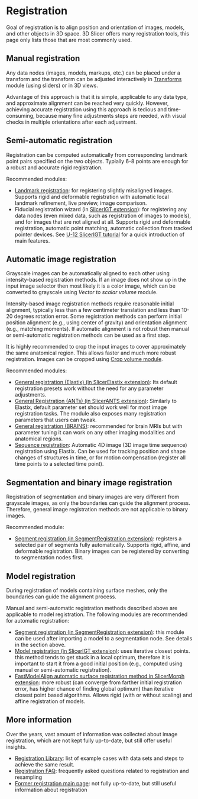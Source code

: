 # Registration

Goal of registration is to align position and orientation of images, models, and other objects in 3D space. 3D Slicer offers many registration tools, this page only lists those that are most commonly used.

## Manual registration

Any data nodes (images, models, markups, etc.) can be placed under a transform and the transform can be adjusted interactively in [Transforms](modules/transforms.md) module (using sliders) or in 3D views.

Advantage of this approach is that it is simple, applicable to any data type, and approximate alignment can be reached very quickly. However, achieving accurate registration using this approach is tedious and time-consuming, because many fine adjustments steps are needed, with visual checks in multiple orientations after each adjustment.

## Semi-automatic registration

Registration can be computed automatically from corresponding landmark point pairs specified on the two objects. Typially 6-8 points are enough for a robust and accurate rigid registration.

Recommended modules:

- [Landmark registration](https://www.slicer.org/wiki/Documentation/Nightly/Modules/LandmarkRegistration): for registering slightly misaligned images. Supports rigid and deformable registration with automatic local landmark refinement, live preview, image comparison.
- Fiducial registration wizard (in [SlicerIGT extension](https://www.slicerigt.org/)): for registering any data nodes (even mixed data, such as registration of images to models), and for images that are not aligned at all. Supports rigid and deformable registration, automatic point matching, automatic collection from tracked pointer devices. See [U-12 SlicerIGT tutorial](https://www.slicerigt.org/wp/user-tutorial/) for a quick introduction of main features.

## Automatic image registration

Grayscale images can be automatically aligned to each other using intensity-based registration methods. If an image does not show up in the input image selector then most likely it is a color image, which can be converted to grayscale using *Vector to scalar volume* module.

Intensity-based image registration methods require reasonable initial alignment, typically less than a few centimeter translation and less than 10-20 degrees rotation error. Some registration methods can perform initial position alignment (e.g., using center of gravity) and orientation alignment (e.g., matching moments). If automatic alignment is not robust then manual or semi-automatic registration methods can be used as a first step.

It is highly recommended to crop the input images to cover approximately the same anatomical region. This allows faster and much more robust registration. Images can be cropped using [Crop volume module](https://www.slicer.org/wiki/Documentation/Nightly/Modules/CropVolume).

Recommended modules:
- [General registration (Elastix) (in SlicerElastix extension)](https://github.com/lassoan/SlicerElastix#slicerelastix): Its default registration presets work without the need for any parameter adjustments.
- [General Registration (ANTs) (in SlicerANTS extension)](https://github.com/simonoxen/SlicerANTs): Similarly to Elastix, default parameter set should work well for most image registration tasks. The module also exposes many registration parameters that users can tweak.
- [General registration (BRAINS)](https://www.slicer.org/w/index.php/Documentation/Nightly/Modules/BRAINSFit): recommended for brain MRIs but with parameter tuning it can work on any other imaging modalities and anatomical regions.
- [Sequence registration](https://github.com/moselhy/SlicerSequenceRegistration#volume-sequence-registration-for-3d-slicer): Automatic 4D image (3D image time sequence) registration using Elastix. Can be used for tracking position and shape changes of structures in time, or for motion compensation (register all time points to a selected time point).

## Segmentation and binary image registration

Registration of segmentation and binary images are very different from grayscale images, as only the boundaries can guide the alignment process. Therefore, general image registration methods are not applicable to binary images.

Recommended module:
- [Segment registration (in SegmentRegistration extension)](https://github.com/SlicerRt/SegmentRegistration#segment-registration): registers a selected pair of segments fully automatically. Supports rigid, affine, and deformable registration. Binary images can be registered by converting to segmentation nodes first.

## Model registration

During registration of models containing surface meshes, only the boundaries can guide the alignment process.

Manual and semi-automatic registration methods described above are applicable to model registration. The following modules are recommended for automatic registration:
- [Segment registration (in SegmentRegistration extension)](https://github.com/SlicerRt/SegmentRegistration#segment-registration): this module can be used after importing a model to a segmentation node. See details in the section above.
- [Model registration (in SlicerIGT extension)](https://github.com/SlicerIGT/SlicerIGT#model-registration): uses iterative closest points. this method tends to get stuck in a local optimum, therefore it is important to start it from a good initial position (e.g., computed using manual or semi-automatic registration).
- [FastModelAlign automatic surface registration method in SlicerMorph extension](https://github.com/SlicerMorph/Tutorials/tree/main/FastModelAlign): more robust (can converge from farther initial registration error, has higher chance of finding global optimum) than iterative closest point based algorithms. Allows rigid (with or without scaling) and affine registration of models.

## More information

Over the years, vast amount of information was collected about image registration, which are not kept fully up-to-date, but still offer useful insights.

- [Registration Library](https://www.slicer.org/wiki/Documentation/Nightly/Registration/RegistrationLibrary): list of example cases with data sets and steps to achieve the same result.
- [Registration FAQ](https://www.slicer.org/wiki/Documentation/Nightly/FAQ#User_FAQ:_Registration): frequently asked questions related to registration and resampling
- [Former registration main page](https://www.slicer.org/wiki/Slicer3:Registration): not fully up-to-date, but still useful information about registration

